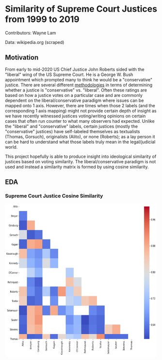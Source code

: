 # Similarity of Supreme Court Justices from 1999 to 2019
Contributors: Wayne Lam

Data: wikipedia.org (scraped)

## Motivation
From early to mid-2020 US Chief Justice John Roberts sided with the "liberal" wing of the US Supreme Court.  He is a George W. Bush appointment which prompted many to think he would be a "conservative" justice.  There are several different [methodologies](https://en.wikipedia.org/wiki/Ideological_leanings_of_United_States_Supreme_Court_justices) in terms of determining whether a justice is "conservative" vs. "liberal".  Often these ratings are based on how a justice votes on a particular case and are commonly dependent on the liberal/conservative paradigm where issues can be mapped onto 1 axis.  However, there are times when those 2 labels (and the corresponding 1 axis mapping) might not provide certain depth of insight as we have recently witnessed justices voting/writing opinions on certain cases that often run counter to what many observers had expected.  Unlike the "liberal" and "conservative" labels, certain justices (mostly the "conservative" justices) have self-labeled themselves as textualists (Thomas, Gorsuch), originalists (Alito), or none (Roberts); as a lay person it can be hard to understand what those labels truly mean in the legal/judicial world.

This project hopefully is able to produce insight into ideological similarity of justices based on voting similarity.  The liberal/conservative paradigm is not used and instead a similarity matrix is formed by using cosine similarity.

## EDA
### Supreme Court Justice Cosine Similarity
<img src="images/heatmap.png" height="500" width="500">
